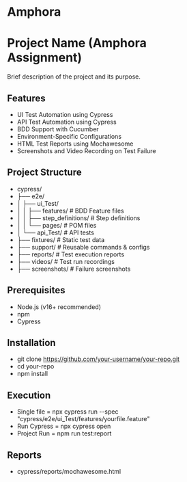 # Amphora
# Project Name (Amphora Assignment)

Brief description of the project and its purpose.

## Features

- UI Test Automation using Cypress
- API Test Automation using Cypress
- BDD Support with Cucumber
- Environment-Specific Configurations
- HTML Test Reports using Mochawesome
- Screenshots and Video Recording on Test Failure


## Project Structure

- cypress/ 
- ├── e2e/ 
- │ ├── ui_Test/ 
- │ │ ├── features/ # BDD Feature files 
- │ │ ├── step_definitions/ # Step definitions 
- │ │ └── pages/ # POM files 
- │ └── api_Test/ # API tests 
- ├── fixtures/ # Static test data 
- ├── support/ # Reusable commands & configs 
- ├── reports/ # Test execution reports 
- ├── videos/ # Test run recordings 
- ├── screenshots/ # Failure screenshots

## Prerequisites

- Node.js (v16+ recommended)
- npm
- Cypress

## Installation

- git clone https://github.com/your-username/your-repo.git
- cd your-repo
- npm install

## Execution

- Single file = npx cypress run --spec "cypress/e2e/ui_Test/features/yourfile.feature"
- Run Cypress = npx cypress open
- Project Run = npm run test:report

## Reports

- cypress/reports/mochawesome.html


